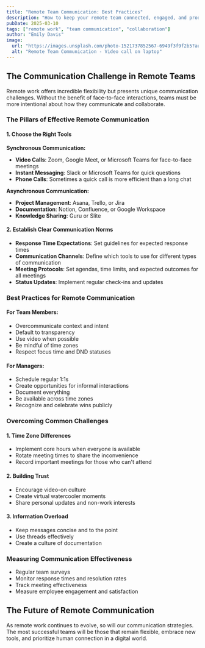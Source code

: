 ```yaml
---
title: "Remote Team Communication: Best Practices"
description: "How to keep your remote team connected, engaged, and productive."
pubDate: 2025-03-10
tags: ["remote work", "team communication", "collaboration"]
author: "Emily Davis"
image:
  url: "https://images.unsplash.com/photo-1521737852567-6949f3f9f2b5?auto=format&fit=crop&w=800&q=80"
  alt: "Remote Team Communication - Video call on laptop"
---
```


## The Communication Challenge in Remote Teams

Remote work offers incredible flexibility but presents unique communication challenges. Without the benefit of face-to-face interactions, teams must be more intentional about how they communicate and collaborate.

### The Pillars of Effective Remote Communication

#### 1. Choose the Right Tools

**Synchronous Communication:**
- **Video Calls**: Zoom, Google Meet, or Microsoft Teams for face-to-face meetings
- **Instant Messaging**: Slack or Microsoft Teams for quick questions
- **Phone Calls**: Sometimes a quick call is more efficient than a long chat

**Asynchronous Communication:**
- **Project Management**: Asana, Trello, or Jira
- **Documentation**: Notion, Confluence, or Google Workspace
- **Knowledge Sharing**: Guru or Slite

#### 2. Establish Clear Communication Norms

- **Response Time Expectations**: Set guidelines for expected response times
- **Communication Channels**: Define which tools to use for different types of communication
- **Meeting Protocols**: Set agendas, time limits, and expected outcomes for all meetings
- **Status Updates**: Implement regular check-ins and updates

### Best Practices for Remote Communication

#### For Team Members:
- Overcommunicate context and intent
- Default to transparency
- Use video when possible
- Be mindful of time zones
- Respect focus time and DND statuses

#### For Managers:
- Schedule regular 1:1s
- Create opportunities for informal interactions
- Document everything
- Be available across time zones
- Recognize and celebrate wins publicly

### Overcoming Common Challenges

#### 1. Time Zone Differences
- Implement core hours when everyone is available
- Rotate meeting times to share the inconvenience
- Record important meetings for those who can't attend

#### 2. Building Trust
- Encourage video-on culture
- Create virtual watercooler moments
- Share personal updates and non-work interests

#### 3. Information Overload
- Keep messages concise and to the point
- Use threads effectively
- Create a culture of documentation

### Measuring Communication Effectiveness

- Regular team surveys
- Monitor response times and resolution rates
- Track meeting effectiveness
- Measure employee engagement and satisfaction

## The Future of Remote Communication

As remote work continues to evolve, so will our communication strategies. The most successful teams will be those that remain flexible, embrace new tools, and prioritize human connection in a digital world.
